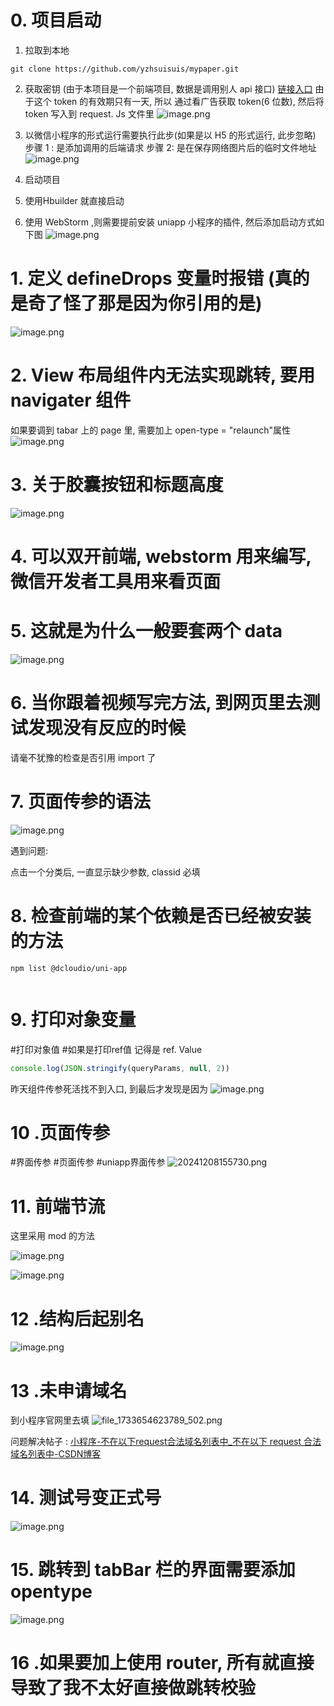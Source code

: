 # 0. 项目启动
1. 拉取到本地
```
git clone https://github.com/yzhsuisuis/mypaper.git
```
2. 获取密钥 (由于本项目是一个前端项目, 数据是调用别人 api 接口)
[链接入口](https://api.qingnian8.com/apis/)
由于这个 token 的有效期只有一天, 所以
通过看广告获取 token(6 位数), 然后将 token 写入到 request. Js 文件里
![image.png](https://hahaha310.oss-cn-qingdao.aliyuncs.com/20241217090412.png)
3. 以微信小程序的形式运行需要执行此步(如果是以 H5 的形式运行, 此步忽略)
步骤 1 : 是添加调用的后端请求
步骤 2: 是在保存网络图片后的临时文件地址
![image.png](https://hahaha310.oss-cn-qingdao.aliyuncs.com/20241217090805.png)

4. 启动项目
1. 使用Hbuilder 就直接启动
2. 使用 WebStorm ,则需要提前安装 uniapp 小程序的插件, 然后添加启动方式如下图
![image.png](https://hahaha310.oss-cn-qingdao.aliyuncs.com/20241217092038.png)




# 1. 定义 defineDrops 变量时报错 (真的是奇了怪了那是因为你引用的是)
![image.png](https://hahaha310.oss-cn-qingdao.aliyuncs.com/20241204232840.png)
# 2. View 布局组件内无法实现跳转, 要用 navigater 组件
如果要调到 tabar 上的 page 里, 需要加上 open-type  = "relaunch"属性
![image.png](https://hahaha310.oss-cn-qingdao.aliyuncs.com/20241207103236.png)
# 3. 关于胶囊按钮和标题高度



![image.png](https://hahaha310.oss-cn-qingdao.aliyuncs.com/20241207173503.png)
# 4. 可以双开前端, webstorm 用来编写, 微信开发者工具用来看页面

# 5. 这就是为什么一般要套两个 data
![image.png](https://hahaha310.oss-cn-qingdao.aliyuncs.com/20241207195416.png)
# 6. 当你跟着视频写完方法, 到网页里去测试发现没有反应的时候
请毫不犹豫的检查是否引用 import 了
# 7. 页面传参的语法
![image.png](https://hahaha310.oss-cn-qingdao.aliyuncs.com/20241207200945.png)


遇到问题:

点击一个分类后, 一直显示缺少参数, classid 必填
# 8. 检查前端的某个依赖是否已经被安装的方法
```npm
npm list @dcloudio/uni-app
 

```
# 9. 打印对象变量
#打印对象值
#如果是打印ref值
记得是 ref. Value
```javascript
console.log(JSON.stringify(queryParams, null, 2))
```
昨天组件传参死活找不到入口, 到最后才发现是因为
![image.png](https://hahaha310.oss-cn-qingdao.aliyuncs.com/20241207213704.png)
# 10 .页面传参
#界面传参
#页面传参
#uniapp界面传参
![20241208155730.png](https://hahaha310.oss-cn-qingdao.aliyuncs.com/20241208155730.png)

# 11. 前端节流

这里采用 mod 的方法


![image.png](https://hahaha310.oss-cn-qingdao.aliyuncs.com/20241208171224.png)

![image.png](https://hahaha310.oss-cn-qingdao.aliyuncs.com/20241208171217.png)


# 12 .结构后起别名
![image.png](https://hahaha310.oss-cn-qingdao.aliyuncs.com/20241208173001.png)
# 13 .未申请域名
到小程序官网里去填
![file_1733654623789_502.png](https://hahaha310.oss-cn-qingdao.aliyuncs.com/file_1733654623789_502.png)


问题解决帖子 : 
[小程序-不在以下request合法域名列表中_不在以下 request 合法域名列表中-CSDN博客](https://blog.csdn.net/qq_27674439/article/details/115554071?ops_request_misc=%257B%2522request%255Fid%2522%253A%2522499e11c735bee314a58daeaa893fa52a%2522%252C%2522scm%2522%253A%252220140713.130102334.pc%255Fblog.%2522%257D&request_id=499e11c735bee314a58daeaa893fa52a&biz_id=0&utm_medium=distribute.pc_search_result.none-task-blog-2~blog~first_rank_ecpm_v1~rank_v31_ecpm-4-115554071-null-null.nonecase&utm_term=%E4%B8%8D%E5%9C%A8%E4%BB%A5%E4%B8%8B%20request%20%E5%90%88%E6%B3%95%E5%9F%9F&spm=1018.2226.3001.4450)
# 14. 测试号变正式号
![image.png](https://hahaha310.oss-cn-qingdao.aliyuncs.com/20241215192933.png)
# 15. 跳转到 tabBar 栏的界面需要添加 opentype
![image.png](https://hahaha310.oss-cn-qingdao.aliyuncs.com/20241216095641.png)
# 16 .如果要加上使用 router, 所有就直接导致了我不太好直接做跳转校验

